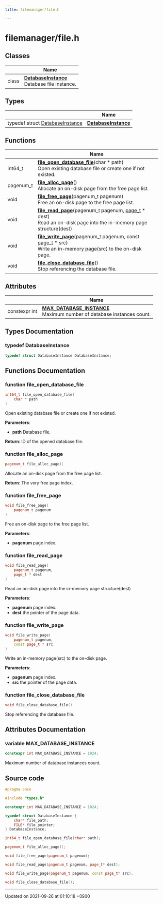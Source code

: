 ```yaml
---
title: filemanager/file.h

---
```


# filemanager/file.h



## Classes

|                | Name           |
| -------------- | -------------- |
| class | **[DatabaseInstance](/Classes/structDatabaseInstance)** <br>Database file instance.  |

## Types

|                | Name           |
| -------------- | -------------- |
| typedef struct [DatabaseInstance](/Classes/structDatabaseInstance) | **[DatabaseInstance](/Files/file_8h#typedef-databaseinstance)**  |

## Functions

|                | Name           |
| -------------- | -------------- |
| int64_t | **[file_open_database_file](/Files/file_8h#function-file-open-database-file)**(char * path)<br>Open existing database file or create one if not existed.  |
| pagenum_t | **[file_alloc_page](/Files/file_8h#function-file-alloc-page)**()<br>Allocate an on-disk page from the free page list.  |
| void | **[file_free_page](/Files/file_8h#function-file-free-page)**(pagenum_t pagenum)<br>Free an on-disk page to the free page list.  |
| void | **[file_read_page](/Files/file_8h#function-file-read-page)**(pagenum_t pagenum, [page_t](/Classes/structPage) * dest)<br>Read an on-disk page into the in-memory page structure(dest)  |
| void | **[file_write_page](/Files/file_8h#function-file-write-page)**(pagenum_t pagenum, const [page_t](/Classes/structPage) * src)<br>Write an in-memory page(src) to the on-disk page.  |
| void | **[file_close_database_file](/Files/file_8h#function-file-close-database-file)**()<br>Stop referencing the database file.  |

## Attributes

|                | Name           |
| -------------- | -------------- |
| constexpr int | **[MAX_DATABASE_INSTANCE](/Files/file_8h#variable-max-database-instance)** <br>Maximum number of database instances count.  |

## Types Documentation

### typedef DatabaseInstance

```cpp
typedef struct DatabaseInstance DatabaseInstance;
```



## Functions Documentation

### function file_open_database_file

```cpp
int64_t file_open_database_file(
    char * path
)
```

Open existing database file or create one if not existed. 

**Parameters**: 

  * **path** Database file. 


**Return**: ID of the opened database file. 

### function file_alloc_page

```cpp
pagenum_t file_alloc_page()
```

Allocate an on-disk page from the free page list. 

**Return**: The very free page index. 

### function file_free_page

```cpp
void file_free_page(
    pagenum_t pagenum
)
```

Free an on-disk page to the free page list. 

**Parameters**: 

  * **pagenum** page index. 


### function file_read_page

```cpp
void file_read_page(
    pagenum_t pagenum,
    page_t * dest
)
```

Read an on-disk page into the in-memory page structure(dest) 

**Parameters**: 

  * **pagenum** page index. 
  * **dest** the pointer of the page data. 


### function file_write_page

```cpp
void file_write_page(
    pagenum_t pagenum,
    const page_t * src
)
```

Write an in-memory page(src) to the on-disk page. 

**Parameters**: 

  * **pagenum** page index. 
  * **src** the pointer of the page data. 


### function file_close_database_file

```cpp
void file_close_database_file()
```

Stop referencing the database file. 


## Attributes Documentation

### variable MAX_DATABASE_INSTANCE

```cpp
constexpr int MAX_DATABASE_INSTANCE = 1024;
```

Maximum number of database instances count. 


## Source code

```cpp
#pragma once

#include "types.h"

constexpr int MAX_DATABASE_INSTANCE = 1024;

typedef struct DatabaseInstance {
    char* file_path;
    FILE* file_pointer;
} DatabaseInstance;

int64_t file_open_database_file(char* path);

pagenum_t file_alloc_page();

void file_free_page(pagenum_t pagenum);

void file_read_page(pagenum_t pagenum, page_t* dest);

void file_write_page(pagenum_t pagenum, const page_t* src);

void file_close_database_file();
```


-------------------------------

Updated on 2021-09-26 at 01:10:18 +0900

